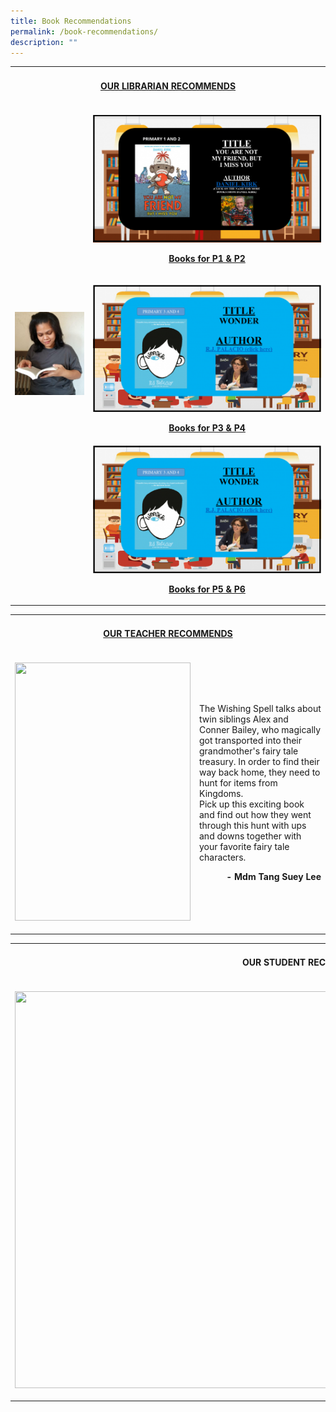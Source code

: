 ```yaml
---
title: Book Recommendations
permalink: /book-recommendations/
description: ""
---
```

<table>
<tbody>
<tr>
<td colspan="2">
<h4 style="text-align: center;"><span style="text-decoration: underline;"><strong>OUR LIBRARIAN RECOMMENDS</strong></span></h4>
</td>
</tr>
<tr>
<td rowspan="3">
<p><img src="/images/br1.png"/></p>
</td>
<td>
<p><a href="/files/RECOMMENDATION-BOOK-PT1-P12.pdf"><img src="/images/br2.png" /></a></p>
<p style="text-align: center;"><strong><a href="/files/RECOMMENDATION-BOOK-PT1-P12.pdf">Books for P1 &amp; P2</a></strong></p>
</td>
</tr>
<tr>
<td>
<p><strong><a href="/files/RECOMMEDATION-BOOK-PART-1-P34.pdf"><img src="/images/br3.png" /></a></strong></p>
<p style="text-align: center;"><strong><a href="/files/RECOMMEDATION-BOOK-PART-1-P34.pdf">Books for P3 &amp; P4</a></strong></p>
</td>
</tr>
<tr>
<td><a href="/files/RECOMMENDATION-BOOK-P1-P56.pdf"><img src="/images/br3.png" /></a>
<p style="text-align: center;"><strong><a href="/files/RECOMMENDATION-BOOK-P1-P56.pdf">Books for P5 &amp; P6</a></strong></p>
</td>
</tr>
</tbody>
</table>
<table>
<tbody>
<tr>
<td colspan="2">
<h4 style="text-align: center;"><span style="text-decoration: underline;"><strong>OUR&nbsp;TEACHER&nbsp;RECOMMENDS</strong></span></h4>
</td>
</tr>
<tr>
<td>
<p><img src="https://operaestatepri.moe.edu.sg/wp-content/uploads/2020/04/The-land-of-stories-204x300.jpg" sizes="(max-width: 281px) 100vw, 281px" srcset="/wp-content/uploads/2020/04/The-land-of-stories-204x300.jpg 204w, /wp-content/uploads/2020/04/The-land-of-stories.jpg 428w" alt="" width="281" height="413" /></p>
</td>
<td>
<p>The Wishing Spell talks about twin siblings Alex and Conner Bailey, who magically got transported into their grandmother's fairy tale treasury. In order to find their way back home, they need to hunt for items from Kingdoms.<br />Pick up this exciting book and find out how they went through this hunt with ups and downs together with your favorite fairy tale characters.</p>
<p style="text-align: right;"><strong>- Mdm Tang Suey Lee</strong></p>
</td>
</tr>
</tbody>
</table>
<table>
<tbody>
<tr>
<td colspan="2">
<h4 style="text-align: center;"><strong>OUR&nbsp;STUDENT</strong><strong>&nbsp;RECOMMENDS</strong></h4>
</td>
</tr>
<tr>
<td>
<p><img src="https://operaestatepri.moe.edu.sg/wp-content/uploads/2020/04/Student-recommends.png" sizes="(max-width: 608px) 100vw, 608px" srcset="/wp-content/uploads/2020/04/Student-recommends.png 608w, /wp-content/uploads/2020/04/Student-recommends-287x300.png 287w" alt="" width="608" height="635" /></p>
</td>
<td>
<p>I&nbsp;am&nbsp;enjoying&nbsp;this&nbsp;book,&nbsp;The&nbsp;BFG&nbsp;by&nbsp;Roald&nbsp;Dahl.</p>
<p style="text-align: right;">-&nbsp;<strong>Sumaira, 1 Diligence</strong></p>
<p>Borrow one online at:<br /><a href="https://nlb.overdrive.com/media/2259697"><strong>https://nlb.overdrive.com/media/2259697</strong></a></p>
<p>How about testing your knowledge?<br /><a href="https://www.roalddahl.com/create-and-learn/teach/test-their-roald-dahl-knowledge"><strong>https://www.roalddahl.com/create-and-learn/teach/test-their-roald-dahl-knowledge</strong></a></p>
</td>
</tr>
</tbody>
</table>